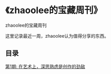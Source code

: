 # 《zhaoolee的宝藏周刊》

zhaoolee的宝藏周刊

这里记录最近一周，zhaoolee认为值得分享的东西。


## 目录


[第1期: 在艺术上，深思熟虑是创作的劲敌](https://v2fy.com/p/2021-04-12-weekly-1-1618189418000/)
